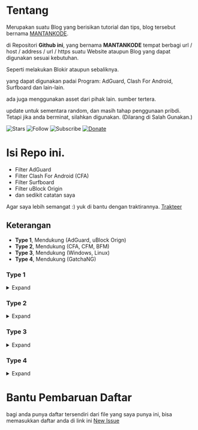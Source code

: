 
# Tentang
Merupakan suatu Blog yang berisikan tutorial dan tips, blog tersebut bernama [MANTANKODE](https://www.mantankode.net/).

di Repositori **Github ini**, yang bernama **MANTANKODE** tempat berbagi url / host / address / url / https suatu Website ataupun Blog yang dapat digunakan sesuai kebutuhan.

Seperti melakukan Blokir ataupun sebaliknya.

yang dapat digunakan padai Program: AdGuard, Clash For Android, Surfboard dan lain-lain.

ada juga menggunakan asset dari pihak lain. sumber tertera.

update untuk sementara random, dan masih tahap penggunaan pribdi. Tetapi jika anda berminat, silahkan digunakan. (Dilarang di Salah Gunakan.)

![Stars](https://img.shields.io/github/stars/madi10/MANTANKODE?style=for-the-badge)
![Follow](https://img.shields.io/github/followers/madi10?style=for-the-badge)
![Subscribe](https://img.shields.io/youtube/channel/subscribers/UCMFQytY2sjobgA75FQwbPwQ?style=for-the-badge)
[![Donate](https://img.shields.io/badge/Ko--fi-F16061?style=for-the-badge&logo=ko-fi&logoColor=white)](https://trakteer.id/mantankode)


# Isi Repo ini.
- Filter AdGuard
- Filter Clash For Android (CFA)
- Filter Surfboard
- Filter uBlock Origin
- dan sedikit catatan saya

Agar saya lebih semangat :) yuk di bantu dengan traktirannya.
[Trakteer](https://trakteer.id/mantankode)

## Keterangan
- **Type 1**, Mendukung (AdGuard, uBlock Orign)
- **Type 2**, Mendukung (CFA, CFM, BFM)
- **Type 3**, Mendukung (Windows, Linux)
- **Type 4**, Mendukung (GatchaNG)

### Type 1

<details>
<summary>Expand</summary>
<br>

Daftar Payload berdasarkan kategory

```
https://github.com/madi10/MANTANKODE/tree/master/AdGuard
```

url yang dapat anda gunakan pada AdGuard:

<!-- prettier-ignore -->
<table>
  <thead>
    <tr><th align="left">Kategory</th><th align="left">http</th></tr>
  </thead>
  <tbody>
    <tr><td>Local Spam (Indonesia)</td><td nowrap><code>https://raw.githubusercontent.com/madi10/MANTANKODE/master/AdGuard/lokalspam.txt</code></td></tr>
    <tr><td>PornList</td><td nowrap><code>https://raw.githubusercontent.com/madi10/MANTANKODE/master/AdGuard/pornlist.txt</code></td></tr>
  </tbody>
</table>

</details>

### Type 2

<details>
<summary>Expand</summary>
<br>

Daftar Payload berdasarkan kategory

```
https://github.com/madi10/MANTANKODE/tree/master/ClashForAndroid
```

url yang dapat anda gunakan pada CFA:

<!-- prettier-ignore -->
<table>
  <thead>
    <tr><th align="left">Kategory</th><th align="left">http</th></tr>
  </thead>
  <tbody>
    <tr><td>Ads d3ward</td><td nowrap><code>https://raw.githubusercontent.com/madi10/MANTANKODE/master/ClashForAndroid/AdsByd3ward.yaml</code></td></tr>
    <tr><td>App Porn</td><td nowrap><code>https://raw.githubusercontent.com/madi10/MANTANKODE/master/ClashForAndroid/AppPorn.yaml</code></td></tr>
    <tr><td>App VPN</td><td nowrap><code>https://raw.githubusercontent.com/madi10/MANTANKODE/master/ClashForAndroid/AppVPN.yaml</code></td></tr>
    <tr><td>App Windows</td><td nowrap><code>https://raw.githubusercontent.com/madi10/MANTANKODE/master/ClashForAndroid/AppWindows.yaml</code></td></tr>
    <tr><td>LocalSpam (Indonesia)</td><td nowrap><code>https://raw.githubusercontent.com/madi10/MANTANKODE/master/ClashForAndroid/lokalspam.yaml</code></td></tr>
    <tr><td>Pornlist v1</td><td nowrap><code>https://raw.githubusercontent.com/madi10/MANTANKODE/master/ClashForAndroid/pornlist.yaml</code></td></tr>
    <tr><td>Pornlist v2</td><td nowrap><code>https://raw.githubusercontent.com/madi10/MANTANKODE/master/ClashForAndroid/pornlistv2.yaml</code></td></tr>
    <tr><td>Tiktok</td><td nowrap><code>https://raw.githubusercontent.com/madi10/MANTANKODE/master/ClashForAndroid/tiktok.yaml</code></td></tr>
    <tr><td>WhatsApp</td><td nowrap><code>https://raw.githubusercontent.com/madi10/MANTANKODE/master/ClashForAndroid/whatsapp.yaml</code></td></tr>
  </tbody>
</table>

</details>

### Type 3

<details>
<summary>Expand</summary>
<br>

Daftar Payload berdasarkan kategory

```
https://github.com/madi10/MANTANKODE/tree/master/Windows
```

url yang dapat anda gunakan pada Windows:

<!-- prettier-ignore -->
<table>
  <thead>
    <tr><th align="left">Kategory</th><th align="left">http</th></tr>
  </thead>
  <tbody>
    <tr><td>Local Spam (Indonesia)</td><td nowrap><code>https://raw.githubusercontent.com/madi10/MANTANKODE/master/Windows/lokalspam</code></td></tr>
  </tbody>
</table>

</details>

### Type 4

<details>
<summary>Expand</summary>
<br>

Daftar Payload berdasarkan kategory

```
https://github.com/madi10/MANTANKODE/tree/master/GatchaNG
```

langsung di gas:

<!-- prettier-ignore -->
<table>
  <thead>
    <tr><th align="left">Kategory</th><th align="left">http</th></tr>
  </thead>
  <tbody>
    <tr><td>Local Spam (Indonesia)</td><td nowrap><code>https://raw.githubusercontent.com/madi10/MANTANKODE/master/GatchaNG/scam_id.txt</code></td></tr>
    <tr><td>PornList</td><td nowrap><code>https://raw.githubusercontent.com/madi10/MANTANKODE/master/GatchaNG/pornlist.txt</code></td></tr>
  </tbody>
</table>

</details>

# Bantu Pembaruan Daftar
bagi anda punya daftar tersendiri dari file yang saya punya ini, bisa memasukkan daftar anda di link ini [New Issue](https://github.com/madi10/MANTANKODE/issues/new)

